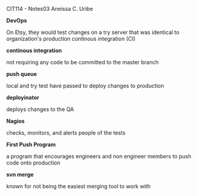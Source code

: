 CIT114 - Notes03
Aneissa C. Uribe

**DevOps**

On Etsy, they would test changes on a try server that was identical to organization's production continous integration (CI) 

**continous integration**

not requiring any code to be committed to the master branch 

**push queue**

local and try test have passed to deploy changes to production

**deployinator**

deploys changes to the QA

**Nagios**

checks, monitors, and alerts people of the tests

**First Push Program**

a program that encourages engineers and non engineer members to push code onto production

**svn merge**

known for not being the easiest merging tool to work with

